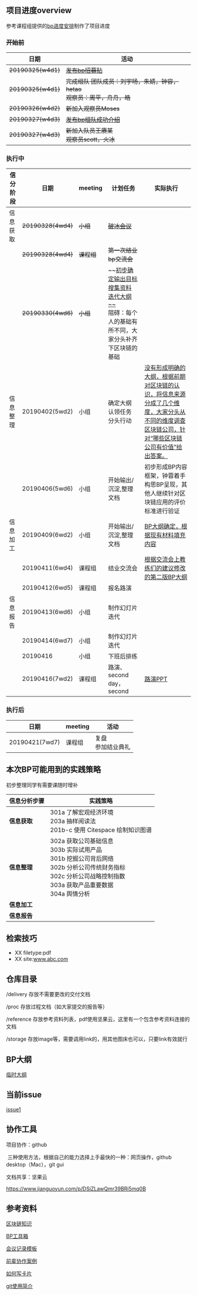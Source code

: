 ## 项目进度overview

参考课程组提供的[bp进度安排](https://static.openmindclub.com/2019-03-20-%E4%BC%81%E4%B8%9A%E5%BE%AE%E4%BF%A1%E6%88%AA%E5%9B%BE_1e8f293f-50fb-4a81-8321-5a11fe30820f.png)制作了项目进度


### ~~开始前~~

| 日期               | 活动                                                         |
| ------------------ | ------------------------------------------------------------ |
| ~~20190325(w4d1)~~ | [~~发布bp招募贴~~](https://github.com/happylyy/IA004_blockchain/blob/master/delivery/%E6%8B%9B%E5%8B%9F%E8%B4%B4.md) |
| ~~20190325(w4d1)~~ | ~~完成组队      团队成员：刘宇旸，朱婧，钟容，hetao<br>观察员：周平，舟舟，皓~~ |
| ~~20190326(w4d2)~~ | ~~新加入观察员Moses~~                                        |
| ~~20190327(w4d3)~~ | [~~发布bp组队成功介绍~~](https://github.com/happylyy/IA004_blockchain/blob/master/delivery/%E9%A1%B9%E7%9B%AE%E4%BB%8B%E7%BB%8D.md) |
| ~~20190327(w4d3)~~ | ~~新加入队员王赓某<br>观察员scott，火冰~~                    |



### 执行中

| 信分阶段 | 日期               | meeting    | 计划任务                                             |实际执行|
| -------- | ------------------ | ---------- | ------------------------------------------------------------ |-------------------- |
| 信息获取 | ~~20190328(4wd4)~~ | ~~小组~~   | [~~破冰会议~~](https://github.com/livingworld/IA004_blockchain/blob/master/delivery/%E7%A0%B4%E5%86%B0%E4%BC%9A%E8%AE%AE%E8%AE%B0%E5%BD%95.md) |
|          | ~~20190328(4wd4)~~ | ~~课程组~~ | ~~第一次结业bp交流会~~                                       |
|          | ~~20190330(4wd6)~~ | ~~小组~~   | ~~[初步确定输出目标      搜集资料      迭代大纲~~](https://github.com/livingworld/IA004_blockchain/issues/1#issuecomment-478225339) <br>阻碍：每个人的基础有所不同，大家分头补齐下区块链的基础|
| 信息整理 | 20190402(5wd2)     | 小组       | 确定大纲      认领任务      分头行动                         |[没有形成明确的大纲，根据前期对区块链的认识，将信息来源分成了几个维度，大家分头从不同的维度调查区块链公司，针对“哪些区块链公司有价值”给出答案。](https://github.com/livingworld/IA004_blockchain/issues/3)
|          | 20190406(5wd6)     | 小组       | 开始输出/沉淀,整理文档                                       |初步形成BP内容框架，钟蓉着手构思BP呈现，其他人继续针对区块链应用的评价标准进行验证|
| 信息加工 | 20190409(6wd2)     | 小组       | 开始输出/沉淀,整理文档                                       |[BP大纲确定，根据现有材料填充内容](https://github.com/livingworld/IA004_blockchain/blob/master/proc/BP_outline.md)|
|          | 20190411(6wd4)     | 课程组     | 结业交流会                                                   |[根据交流会上教练们的建议修改的第二版BP大纲](https://github.com/livingworld/IA004_blockchain/blob/master/proc/BP_Outline_v2.md)
|          | 20190412(6wd5)     | 课程组     | 报名路演                                                     |
| 信息报告 | 20190413(6wd6)     | 小组       | 制作幻灯片      迭代                                |
|          | 20190414(6wd7)     | 小组       | 制作幻灯片      迭代                               |
|          | 20190416           | 小组       | 下班后排练                                                   |
|          | 20190416(7wd2)     | 课程组     | 路演、      second day，second                               |[路演PPT](https://github.com/livingworld/IA004_blockchain/blob/master/delivery/%E5%8C%BA%E5%9D%97%E9%93%BE%E6%BA%AF%E6%BA%90%E8%A1%8C%E4%B8%9A%E6%9C%80%E5%B0%8F%E5%85%A8%E5%B1%80%E8%AE%A4%E8%AF%86.md)


### 执行后

| 日期           | meeting | 活动                       |
| -------------- | ------- | -------------------------- |
| 20190421(7wd7) | 课程组  | 复盘      <br>参加结业典礼 |






## 本次BP可能用到的实践策略

初步整理同学有需要课随时增补

| 信息分析步骤 | 实践策略                                                     |
| ------------ | ------------------------------------------------------------ |
| **信息获取** | 301a 了解宏观经济环境      <br>203a 抽样阅读法       <br/>201b-c 使用 Citespace 绘制知识图谱 |
| **信息整理** | 302a   获取公司基础信息      <br/>303b 实际试用产品      <br/>301b 挖掘公司背后网络      <br/>302b 分析公司传统财务指标      <br/>302c 分析公司战略控制指数      <br/>303a 获取产品重要数据      <br/>304a 舆情分析 |
| **信息加工** |                                                              |
| **信息报告** |                                                              |

## 检索技巧
- XX filetype:pdf
- XX site:www.abc.com

## 仓库目录

/delivery 	 存放不需要更改的交付文档

/proc 		存放过程文档（如大家提交的报告等）

/reference 	存放参考资料列表，pdf使用坚果云，这里有一个包含参考资料连接的文档

/storage	   存放image等，需要调用link的，用其他图床也可以，只要link有效就行



## BP大纲

[临时大纲](https://github.com/happylyy/IA004_blockchain/blob/master/proc/BP%E5%A4%A7%E7%BA%B2%E8%BF%AD%E4%BB%A3.md)



## 当前issue

[issue1](https://github.com/livingworld/IA004_blockchain/issues/1#issue-426472100)



## 协作工具

项目协作：github

​	三种使用方法，根据自己的能力选择上手最快的一种：网页操作，github desktop（Mac），git gui

文档共享：坚果云

https://www.jianguoyun.com/p/DSjZLawQmr39BRi5mq0B





## 参考资料

[区块链知识](https://github.com/happylyy/IA004_blockchain/blob/master/reference/%E5%8C%BA%E5%9D%97%E9%93%BE%E7%9F%A5%E8%AF%86.md)

[BP工具箱](https://github.com/happylyy/IA004_blockchain/blob/master/reference/BP%E5%B7%A5%E5%85%B7%E7%AE%B1.md)

[会议记录模板](https://github.com/happylyy/IA004_blockchain/blob/master/reference/%E4%BC%9A%E8%AE%AE%E7%BA%AA%E8%A6%81%E6%A8%A1%E6%9D%BF.md)

[前辈协作案例](https://github.com/happylyy/IA004_blockchain/blob/master/reference/%E5%BE%80%E6%9C%9F%E4%BC%98%E7%A7%80%E5%8D%8F%E4%BD%9C%E6%A1%88%E4%BE%8B.md)

[如何写卡片](https://www.yangzhiping.com/psy/happy-new-year-faq3.html)

[git使用简介](http://www.bootcss.com/p/git-guide/)

